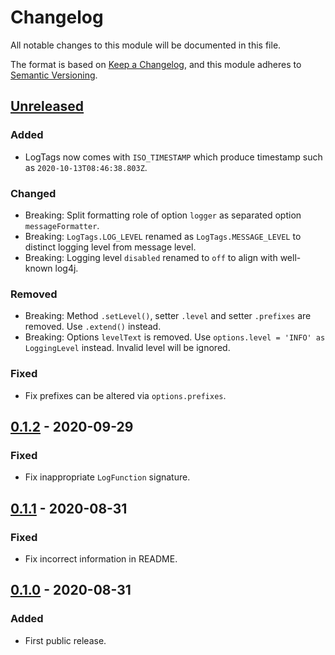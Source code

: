 # Changelog
All notable changes to this module will be documented in this file.

The format is based on [Keep a Changelog](https://keepachangelog.com/en/1.0.0/),
and this module adheres to [Semantic Versioning](https://semver.org/spec/v2.0.0.html).

## [Unreleased]
### Added
- LogTags now comes with `ISO_TIMESTAMP` which produce timestamp such as `2020-10-13T08:46:38.803Z`.

### Changed
- Breaking: Split formatting role of option `logger` as separated option `messageFormatter`.
- Breaking: `LogTags.LOG_LEVEL` renamed as `LogTags.MESSAGE_LEVEL` to distinct logging level from message level.
- Breaking: Logging level `disabled` renamed to `off` to align with well-known log4j.

### Removed
- Breaking: Method `.setLevel()`, setter `.level` and setter `.prefixes` are removed. Use `.extend()` instead.
- Breaking: Options `levelText` is removed. Use `options.level = 'INFO' as LoggingLevel` instead.
	Invalid level will be ignored.

### Fixed
- Fix prefixes can be altered via `options.prefixes`.

## [0.1.2] - 2020-09-29
### Fixed
- Fix inappropriate `LogFunction` signature.

## [0.1.1] - 2020-08-31
### Fixed
- Fix incorrect information in README.

## [0.1.0] - 2020-08-31
### Added
- First public release.



[Unreleased]: https://github.com/VeryCrazyDog/level-logger/compare/0.1.2...HEAD
[0.1.2]: https://github.com/VeryCrazyDog/level-logger/compare/0.1.1...0.1.2
[0.1.1]: https://github.com/VeryCrazyDog/level-logger/compare/0.1.0...0.1.1
[0.1.0]: https://github.com/VeryCrazyDog/level-logger/releases/tag/0.1.0
